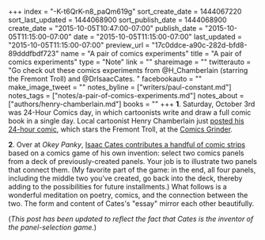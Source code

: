 +++
index = "-K-t6QrK-n8_paQm619g"
sort_create_date = 1444067220
sort_last_updated = 1444068900
sort_publish_date = 1444068900
create_date = "2015-10-05T10:47:00-07:00"
publish_date = "2015-10-05T11:15:00-07:00"
date = "2015-10-05T11:15:00-07:00"
last_updated = "2015-10-05T11:15:00-07:00"
preview_url = "17c0ddce-a90c-282d-bfd8-89dddfbdf723"
name = "A pair of comics experiments"
title = "A pair of comics experiments"
type = "Note"
link = ""
shareimage = ""
twitterauto = "Go check out these comics experiments from @H_Chamberlain (starring the Fremont Troll) and @DrIsaacCates. "
facebookauto = ""
make_image_tweet = ""
notes_byline = ["writers/paul-constant.md"]
notes_tags = ["notes/a-pair-of-comics-experiments.md"]
notes_about = ["authors/henry-chamberlain.md"]
books = ""
+++
**1**. Saturday, October 3rd was 24-Hour Comics day, in which cartoonists write and draw a full comic book in a single day. Local cartoonist Henry Chamberlain just [posted his 24-hour comic](http://comicsgrinder.com/2015/10/04/24-hour-comics-day-2015-hotel-hotel-and-the-fremont-troll/), which stars the Fremont Troll, at the [Comics Grinder](http://comicsgrinder.com/2015/10/04/24-hour-comics-day-2015-hotel-hotel-and-the-fremont-troll/).

**2**. Over at *Okey Panky*, [Isaac Cates contributes a handful of comic strips](http://okeypanky.com/post/130547990309/comic-draw-two-panels-by-isaac-cates) based on a comics game of his own invention: select two comics panels from a deck of previously-created panels. Your job is to illustrate two panels that connect them. (My favorite part of the game: in the end, all four panels, including the middle two you've created, go back into the deck, thereby adding to the possibilities for future installments.) What follows is a wonderful meditation on poetry, comics, and the connection between the two. The form and content of Cates's "essay" mirror each other beautifully. 

(*This post has been updated to reflect the fact that Cates is the inventor of the panel-selection game.*)